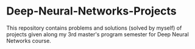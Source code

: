 # Deep-Neural-Networks-Projects
This repository contains problems and solutions (solved by myself) of projects given along my 3rd master's program semester for Deep Neural Networks course.
